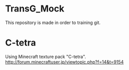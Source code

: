# TransG_Mock
This repository is made in order to training git.

# C-tetra
Using Minecraft texture pack "C-tetra".
http://forum.minecraftuser.jp/viewtopic.php?f=14&t=9154
